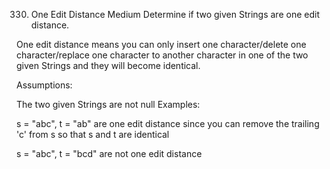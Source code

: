 330. One Edit Distance
Medium
Determine if two given Strings are one edit distance.

One edit distance means you can only insert one character/delete one character/replace one character to another character in one of the two given Strings and they will become identical.

Assumptions:

The two given Strings are not null
Examples:

s = "abc", t = "ab" are one edit distance since you can remove the trailing 'c' from s so that s and t are identical

s = "abc", t = "bcd" are not one edit distance

